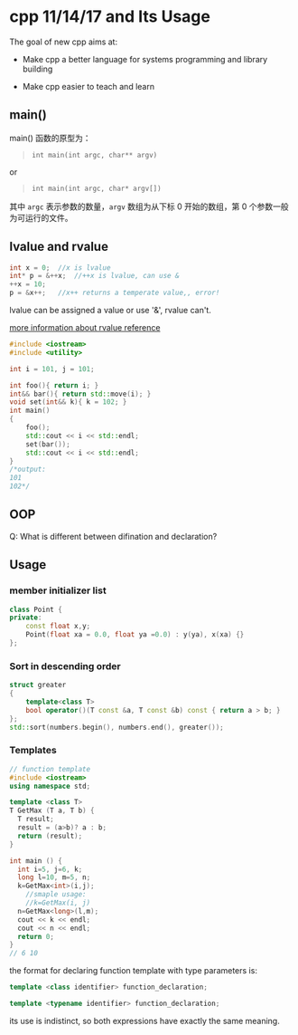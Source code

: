 # cpp 11/14/17 and Its Usage

The goal of new cpp aims at:

- Make cpp a better language for systems programming and library building

- Make cpp easier to teach and learn

## main()

main() 函数的原型为：

> `int main(int argc, char** argv)`

or

> `int main(int argc, char* argv[])`

其中 `argc` 表示参数的数量，`argv` 数组为从下标 0 开始的数组，第 0 个参数一般为可运行的文件。

## lvalue and rvalue

```cpp
int x = 0;  //x is lvalue
int* p = &++x;  //++x is lvalue, can use &
++x = 10;
p = &x++;   //x++ returns a temperate value,, error!
```

lvalue can be assigned a value or use '&', rvalue can't.

[more information about rvalue  reference](https://zh.wikipedia.org/wiki/%E5%8F%B3%E5%80%BC%E5%BC%95%E7%94%A8)

```cpp
#include <iostream>
#include <utility>

int i = 101, j = 101;

int foo(){ return i; }
int&& bar(){ return std::move(i); }
void set(int&& k){ k = 102; }
int main()
{
    foo();
    std::cout << i << std::endl;
    set(bar());
    std::cout << i << std::endl;
}
/*output:
101
102*/
```

## OOP

Q: What is different between difination and declaration?

## Usage

### member initializer list

```cpp
class Point {
private:
    const float x,y;
    Point(float xa = 0.0, float ya =0.0) : y(ya), x(xa) {}
};
```

### Sort in descending order

```cpp
struct greater
{
    template<class T>
    bool operator()(T const &a, T const &b) const { return a > b; }
};
std::sort(numbers.begin(), numbers.end(), greater());
```

### Templates

```cpp
// function template
#include <iostream>
using namespace std;

template <class T>
T GetMax (T a, T b) {
  T result;
  result = (a>b)? a : b;
  return (result);
}

int main () {
  int i=5, j=6, k;
  long l=10, m=5, n;
  k=GetMax<int>(i,j);
    //smaple usage:
    //k=GetMax(i, j)
  n=GetMax<long>(l,m);
  cout << k << endl;
  cout << n << endl;
  return 0;
}
// 6 10
```

the format for declaring function template with type parameters is:

```cpp
template <class identifier> function_declaration;

template <typename identifier> function_declaration;
```

its use is indistinct, so both expressions have exactly the same meaning.